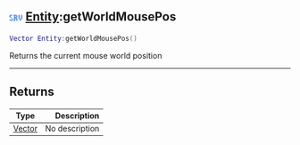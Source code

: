## <img src="../../.gitbook/assets/server.png" width="24" height=24 /> [Entity](https://iaswiki.rawr.dev/readme/entity):getWorldMousePos

```lua
Vector Entity:getWorldMousePos()
```

Returns the current mouse world position

------
## Returns

| Type   | Description |
| ------ | ----------: |
| [Vector](https://iaswiki.rawr.dev/readme/vector) | No description |

